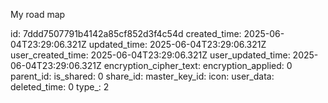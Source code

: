 My road map 

id: 7ddd7507791b4142a85cf852d3f4c54d
created_time: 2025-06-04T23:29:06.321Z
updated_time: 2025-06-04T23:29:06.321Z
user_created_time: 2025-06-04T23:29:06.321Z
user_updated_time: 2025-06-04T23:29:06.321Z
encryption_cipher_text: 
encryption_applied: 0
parent_id: 
is_shared: 0
share_id: 
master_key_id: 
icon: 
user_data: 
deleted_time: 0
type_: 2